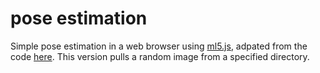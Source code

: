 # pose estimation

Simple pose estimation in a web browser using <a href="https://ml5js.org/">ml5.js</a>, adpated from the code <a href="[https://docs.ml5js.org/#/reference/image-classifier](https://docs.ml5js.org/#/reference/bodypose)">here</a>. This version pulls a random image from a specified directory.
